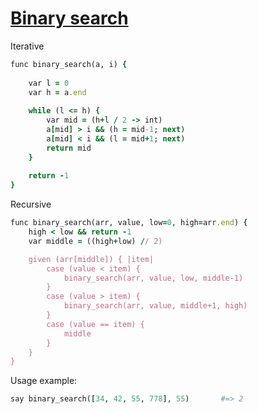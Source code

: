 [1]: http://rosettacode.org/wiki/Binary_search

# [Binary search][1]

Iterative

```ruby
func binary_search(a, i) {
 
    var l = 0
    var h = a.end
 
    while (l <= h) {
        var mid = (h+l / 2 -> int)
        a[mid] > i && (h = mid-1; next)
        a[mid] < i && (l = mid+1; next)
        return mid
    }
 
    return -1
}
```

Recursive

```ruby
func binary_search(arr, value, low=0, high=arr.end) {
    high < low && return -1
    var middle = ((high+low) // 2)

    given (arr[middle]) { |item|
        case (value < item) {
            binary_search(arr, value, low, middle-1)
        }
        case (value > item) {
            binary_search(arr, value, middle+1, high)
        }
        case (value == item) {
            middle
        }
    }
}
```

Usage example:

```ruby
say binary_search([34, 42, 55, 778], 55)       #=> 2
```
